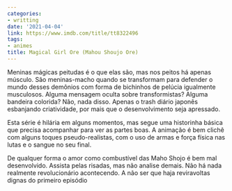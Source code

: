 ```yaml
---
categories:
- writting
date: '2021-04-04'
link: https://www.imdb.com/title/tt8322496
tags:
- animes
title: Magical Girl Ore (Mahou Shoujo Ore)
---
```


Meninas mágicas peitudas é o que elas são, mas nos peitos há apenas músculo. São meninas-macho quando se transformam para defender o mundo desses demônios com forma de bichinhos de pelúcia igualmente musculosos. Alguma mensagem oculta sobre transformistas? Alguma bandeira colorida? Não, nada disso. Apenas o trash diário japonês esbanjando criatividade, por mais que o desenvolvimento seja apressado.

Esta série é hilária em alguns momentos, mas segue uma historinha básica que precisa acompanhar para ver as partes boas. A animação é bem clichê com alguns toques pseudo-realistas, com o uso de armas e força física nas lutas e o sangue no seu final.

De qualquer forma o amor como combustível das Maho Shojo é bem mal desenvolvido. Assista pelas risadas, mas não analise demais. Não há nada realmente revolucionário acontecendo. A não ser que haja reviravoltas dignas do primeiro episódio

